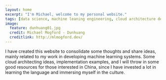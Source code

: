 ```yaml
---
layout: home
excerpt: "I'm Michael, welcome to my personal website."
tags: [data science, machine leaning engineering, cloud architecture design, personal blog, machine learning system development, mlops]
image:
  feature: dunhuang01.jpg
  credit: Michael Mogford - Dunhuang
  creditlink: http://mlmogford.dev/
---
```



I have created this website to consolidate some thoughts and share ideas, mainly related to my work in developing machine learning systems. Some cloud architecting ideas, implementation examples, and I will throw in some good resources for those interested in China, since I have invested a lot in learning the language and immersing myself in the culture.
